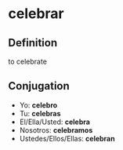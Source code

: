 # celebrar

## Definition
to celebrate

## Conjugation

- Yo: **celebro**
- Tu: **celebras**
- El/Ella/Usted: **celebra**
- Nosotros: **celebramos**
- Ustedes/Ellos/Ellas: **celebran**